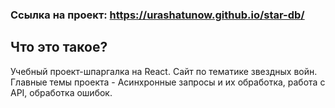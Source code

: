 ### Ссылка на проект: https://urashatunow.github.io/star-db/

## Что это такое?
 Учебный проект-шпаргалка на React.
 Сайт по тематике звездных войн. Главные темы проекта - Асинхронные запросы и их обработка, работа с API, обработка ошибок.
 
 

       


